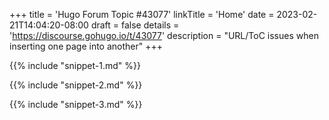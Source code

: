 +++
title = 'Hugo Forum Topic #43077'
linkTitle = 'Home'
date = 2023-02-21T14:04:20-08:00
draft = false
details = 'https://discourse.gohugo.io/t/43077'
description = "URL/ToC issues when inserting one page into another"
+++

{{% include "snippet-1.md" %}}

{{% include "snippet-2.md" %}}

{{% include "snippet-3.md" %}}
